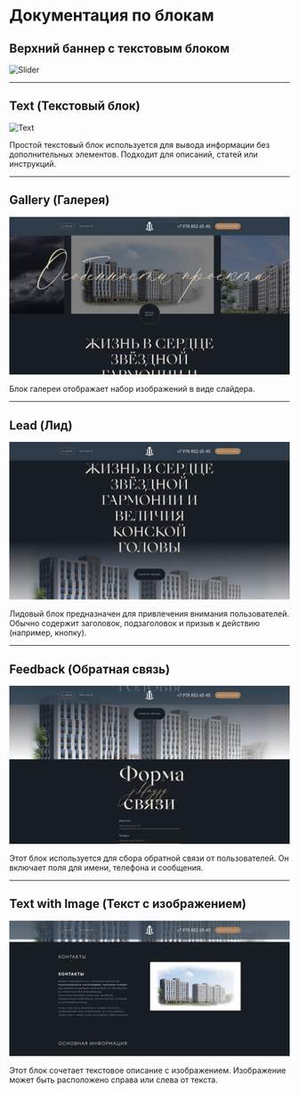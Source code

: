 # Документация по блокам

## Верхний баннер с текстовым блоком

![Slider](slider.png)

---

## Text (Текстовый блок)

![Text](text.png)

Простой текстовый блок используется для вывода информации без дополнительных элементов. Подходит для описаний, статей или инструкций.

---

## Gallery (Галерея)

![Gallery](gallery.png)

Блок галереи отображает набор изображений в виде слайдера.

---

## Lead (Лид)

![Lead](lead.png)

Лидовый блок предназначен для привлечения внимания пользователей. Обычно содержит заголовок, подзаголовок и призыв к действию (например, кнопку).

---

## Feedback (Обратная связь)

![Feedback](feedback.png)

Этот блок используется для сбора обратной связи от пользователей. Он включает поля для имени, телефона и сообщения.

---


## Text with Image (Текст с изображением)

![Text with Image](text_image.png)

Этот блок сочетает текстовое описание с изображением. Изображение может быть расположено справа или слева от текста.
